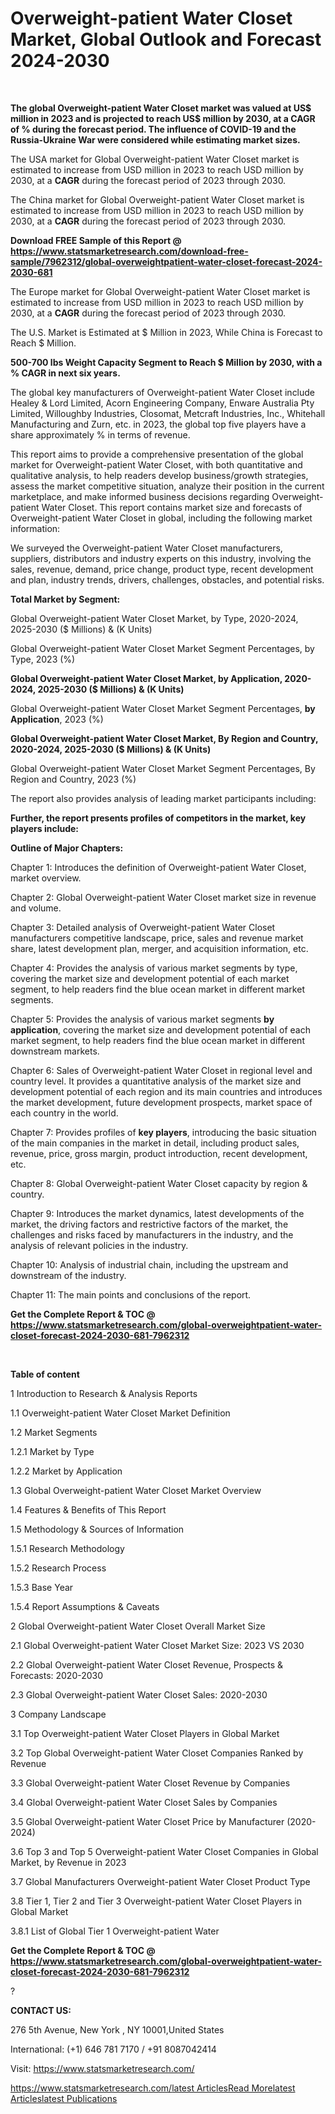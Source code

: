 <h1>Overweight-patient Water Closet Market, Global Outlook and Forecast 2024-2030</h1><br/><p><strong>The global Overweight-patient Water Closet market was valued at US$ million in 2023 and is projected to reach US$ million by 2030, at a <strong>CAGR</strong> of % during the forecast period. The influence of COVID-19 and the Russia-Ukraine War were considered while estimating market sizes.</strong></p>
 
 
 
 <p>The USA market for Global Overweight-patient Water Closet market is estimated to increase from USD million in 2023 to reach USD million by 2030, at a <strong>CAGR</strong> during the forecast period of 2023 through 2030.</p>
 
 
 
 <p>The China market for Global Overweight-patient Water Closet market is estimated to increase from USD million in 2023 to reach USD million by 2030, at a <strong>CAGR</strong> during the forecast period of 2023 through 2030.</p>
 
 
 
 <p><strong>Download FREE Sample of this Report @ <a href="https://www.statsmarketresearch.com/download-free-sample/7962312/global-overweightpatient-water-closet-forecast-2024-2030-681">https://www.statsmarketresearch.com/download-free-sample/7962312/global-overweightpatient-water-closet-forecast-2024-2030-681</a></strong></p>
 
 
 
 <p>The Europe market for Global Overweight-patient Water Closet market is estimated to increase from USD million in 2023 to reach USD million by 2030, at a <strong>CAGR</strong> during the forecast period of 2023 through 2030.</p>
 
 
 
 <p>The U.S. Market is Estimated at $ Million in 2023, While China is Forecast to Reach $ Million.</p>
 
 
 
 <p><strong>500-700 lbs Weight Capacity Segment to Reach $ Million by 2030, with a % <strong>CAGR</strong> in next six years.</strong></p>
 
 
 
 <p>The global key manufacturers of Overweight-patient Water Closet include Healey & Lord Limited, Acorn Engineering Company, Enware Australia Pty Limited, Willoughby Industries, Closomat, Metcraft Industries, Inc., Whitehall Manufacturing and Zurn, etc. in 2023, the global top five players have a share approximately % in terms of revenue.</p>
 
 
 
 <p>This report aims to provide a comprehensive presentation of the global market for Overweight-patient Water Closet, with both quantitative and qualitative analysis, to help readers develop business/growth strategies, assess the market competitive situation, analyze their position in the current marketplace, and make informed business decisions regarding Overweight-patient Water Closet. This report contains market size and forecasts of Overweight-patient Water Closet in global, including the following market information:</p>
 
 
 
 <p>We surveyed the Overweight-patient Water Closet manufacturers, suppliers, distributors and industry experts on this industry, involving the sales, revenue, demand, price change, product type, recent development and plan, industry trends, drivers, challenges, obstacles, and potential risks.</p>
 
 
 
 <p><strong>Total Market by Segment:</strong></p>
 
 
 
 <p>Global Overweight-patient Water Closet Market, by Type, 2020-2024, 2025-2030 ($ Millions) & (K Units)</p>
 
 
 
 <p>Global Overweight-patient Water Closet Market Segment Percentages, by Type, 2023 (%)</p>
 
 
 
 <p><strong>Global Overweight-patient Water Closet Market, <strong>by Application</strong>, 2020-2024, 2025-2030 ($ Millions) & (K Units)</strong></p>
 
 
 
 <p>Global Overweight-patient Water Closet Market Segment Percentages, <strong>by Application</strong>, 2023 (%)</p>
 
 
 
 <p><strong>Global Overweight-patient Water Closet Market, By Region and Country, 2020-2024, 2025-2030 ($ Millions) & (K Units)</strong></p>
 
 
 
 <p>Global Overweight-patient Water Closet Market Segment Percentages, By Region and Country, 2023 (%)</p>
 
 
 
 <p>The report also provides analysis of leading market participants including:</p>
 
 
 
 <p><strong>Further, the report presents profiles of competitors in the market, <strong>key players</strong> include:</strong></p>
 
 
 
 <p><strong>Outline of Major Chapters:</strong></p>
 
 
 
 <p>Chapter 1: Introduces the definition of Overweight-patient Water Closet, market overview.</p>
 
 
 
 <p>Chapter 2: Global Overweight-patient Water Closet market size in revenue and volume.</p>
 
 
 
 <p>Chapter 3: Detailed analysis of Overweight-patient Water Closet manufacturers competitive landscape, price, sales and revenue market share, latest development plan, merger, and acquisition information, etc.</p>
 
 
 
 <p>Chapter 4: Provides the analysis of various market segments by type, covering the market size and development potential of each market segment, to help readers find the blue ocean market in different market segments.</p>
 
 
 
 <p>Chapter 5: Provides the analysis of various market segments <strong>by application</strong>, covering the market size and development potential of each market segment, to help readers find the blue ocean market in different downstream markets.</p>
 
 
 
 <p>Chapter 6: Sales of Overweight-patient Water Closet in regional level and country level. It provides a quantitative analysis of the market size and development potential of each region and its main countries and introduces the market development, future development prospects, market space of each country in the world.</p>
 
 
 
 <p>Chapter 7: Provides profiles of <strong>key players</strong>, introducing the basic situation of the main companies in the market in detail, including product sales, revenue, price, gross margin, product introduction, recent development, etc.</p>
 
 
 
 <p>Chapter 8: Global Overweight-patient Water Closet capacity by region & country.</p>
 
 
 
 <p>Chapter 9: Introduces the market dynamics, latest developments of the market, the driving factors and restrictive factors of the market, the challenges and risks faced by manufacturers in the industry, and the analysis of relevant policies in the industry.</p>
 
 
 
 <p>Chapter 10: Analysis of industrial chain, including the upstream and downstream of the industry.</p>
 
 
 
 <p>Chapter 11: The main points and conclusions of the report.</p>
 
 
 
 <div><b>Get the Complete Report & TOC @ <a href="https://www.statsmarketresearch.com/global-overweightpatient-water-closet-forecast-2024-2030-681-7962312">https://www.statsmarketresearch.com/global-overweightpatient-water-closet-forecast-2024-2030-681-7962312</a></b></div>
 
 
 
 <p><br />
 
 <b>Table of content</b></p>
 
 
 
 <p>1 Introduction to Research & Analysis Reports<br />
 
 1.1 Overweight-patient Water Closet Market Definition<br />
 
 1.2 Market Segments<br />
 
 1.2.1 Market by Type<br />
 
 1.2.2 Market by Application<br />
 
 1.3 Global Overweight-patient Water Closet Market Overview<br />
 
 1.4 Features & Benefits of This Report<br />
 
 1.5 Methodology & Sources of Information<br />
 
 1.5.1 Research Methodology<br />
 
 1.5.2 Research Process<br />
 
 1.5.3 Base Year<br />
 
 1.5.4 Report Assumptions & Caveats<br />
 
 2 Global Overweight-patient Water Closet Overall Market Size<br />
 
 2.1 Global Overweight-patient Water Closet Market Size: 2023 VS 2030<br />
 
 2.2 Global Overweight-patient Water Closet Revenue, Prospects & Forecasts: 2020-2030<br />
 
 2.3 Global Overweight-patient Water Closet Sales: 2020-2030<br />
 
 3 Company Landscape<br />
 
 3.1 Top Overweight-patient Water Closet Players in Global Market<br />
 
 3.2 Top Global Overweight-patient Water Closet Companies Ranked by Revenue<br />
 
 3.3 Global Overweight-patient Water Closet Revenue by Companies<br />
 
 3.4 Global Overweight-patient Water Closet Sales by Companies<br />
 
 3.5 Global Overweight-patient Water Closet Price by Manufacturer (2020-2024)<br />
 
 3.6 Top 3 and Top 5 Overweight-patient Water Closet Companies in Global Market, by Revenue in 2023<br />
 
 3.7 Global Manufacturers Overweight-patient Water Closet Product Type<br />
 
 3.8 Tier 1, Tier 2 and Tier 3 Overweight-patient Water Closet Players in Global Market<br />
 
 3.8.1 List of Global Tier 1 Overweight-patient Water</p>
 
 
 
 <div><b>Get the Complete Report & TOC @ <a href="https://www.statsmarketresearch.com/global-overweightpatient-water-closet-forecast-2024-2030-681-7962312">https://www.statsmarketresearch.com/global-overweightpatient-water-closet-forecast-2024-2030-681-7962312</a></b></div>
 
 
 
 <p>? </p>
 
 
 
 <p><b>CONTACT US:</b><br />
 
 276 5th Avenue, New York , NY 10001,United States<br />
 
 International: (+1) 646 781 7170 / +91 8087042414<br />
 
 Visit: <a href="https://www.statsmarketresearch.com/">https://www.statsmarketresearch.com/</a><br />
 
 <a href="https://gyeongbokgung.com">https://www.statsmarketresearch.com/</a><a href="https://hallyeomaritime.com">latest Articles</a><a href="https://jingwansa.com">Read More</a><a href="https://nguoiviet.jp/">latest Articles</a><a href="https://www.intelmarketresearch.com/">latest Publications</a></p>